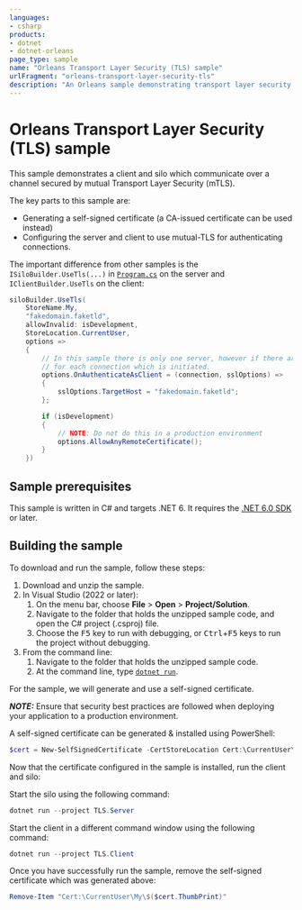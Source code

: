 ```yaml
---
languages:
- csharp
products:
- dotnet
- dotnet-orleans
page_type: sample
name: "Orleans Transport Layer Security (TLS) sample"
urlFragment: "orleans-transport-layer-security-tls"
description: "An Orleans sample demonstrating transport layer security (TLS)."
---
```


# Orleans Transport Layer Security (TLS) sample

This sample demonstrates a client and silo which communicate over a channel secured by mutual Transport Layer Security (mTLS).

The key parts to this sample are:

* Generating a self-signed certificate (a CA-issued certificate can be used instead)
* Configuring the server and client to use mutual-TLS for authenticating connections.

The important difference from other samples is the `ISiloBuilder.UseTls(...)` in [`Program.cs`](./TLS.Server/Program.cs) on the server and `IClientBuilder.UseTls` on the client:

``` C#
siloBuilder.UseTls(
    StoreName.My,
    "fakedomain.faketld",
    allowInvalid: isDevelopment,
    StoreLocation.CurrentUser,
    options =>
    {
        // In this sample there is only one server, however if there are multiple silos then the TargetHost must be set
        // for each connection which is initiated.
        options.OnAuthenticateAsClient = (connection, sslOptions) =>
        {
            sslOptions.TargetHost = "fakedomain.faketld";
        };

        if (isDevelopment)
        {
            // NOTE: Do not do this in a production environment
            options.AllowAnyRemoteCertificate();
        }
    })
```

## Sample prerequisites

This sample is written in C# and targets .NET 6. It requires the [.NET 6.0 SDK](https://dotnet.microsoft.com/download/dotnet/6.0) or later.

## Building the sample

To download and run the sample, follow these steps:

1. Download and unzip the sample.
2. In Visual Studio (2022 or later):
    1. On the menu bar, choose **File** > **Open** > **Project/Solution**.
    2. Navigate to the folder that holds the unzipped sample code, and open the C# project (.csproj) file.
    3. Choose the <kbd>F5</kbd> key to run with debugging, or <kbd>Ctrl</kbd>+<kbd>F5</kbd> keys to run the project without debugging.
3. From the command line:
   1. Navigate to the folder that holds the unzipped sample code.
   2. At the command line, type [`dotnet run`](https://docs.microsoft.com/dotnet/core/tools/dotnet-run).

For the sample, we will generate and use a self-signed certificate.

***NOTE:*** Ensure that security best practices are followed when deploying your application to a production environment.

A self-signed certificate can be generated & installed using PowerShell:

```powershell
$cert = New-SelfSignedCertificate -CertStoreLocation Cert:\CurrentUser\My -DnsName "fakedomain.faketld"
```

Now that the certificate configured in the sample is installed, run the client and silo:

Start the silo using the following command:

```powershell
dotnet run --project TLS.Server
```

Start the client in a different command window using the following command:

```powershell
dotnet run --project TLS.Client
```

Once you have successfully run the sample, remove the self-signed certificate which was generated above:

```powershell
Remove-Item "Cert:\CurrentUser\My\$($cert.ThumbPrint)"
```
